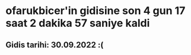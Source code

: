 # ofarukbicer'in gidisine son 4 gun 17 saat 2 dakika 57 saniye kaldi

## Gidis tarihi: 30.09.2022 :(